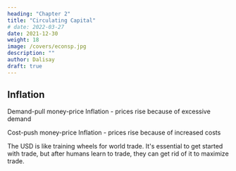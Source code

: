 ```yaml
---
heading: "Chapter 2"
title: "Circulating Capital"
# date: 2022-03-27
date: 2021-12-30
weight: 18
image: /covers/econsp.jpg
description: ""
author: Dalisay
draft: true
---
```



## Inflation

Demand-pull money-price Inflation - prices rise because of excessive demand

Cost-push money-price Inflation - prices rise because of increased costs

The USD is like training wheels for world trade. It's essential to get started with trade, but after humans learn to trade, they can get rid of it to maximize trade. 